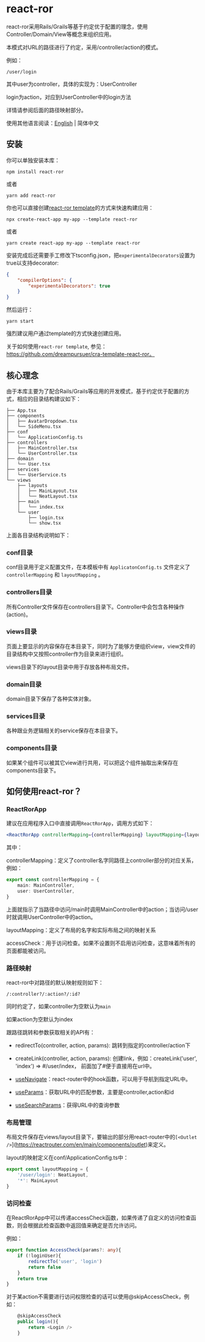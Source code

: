 # react-ror

react-ror采用Rails/Grails等基于约定优于配置的理念，使用Controller/Domain/View等概念来组织应用。

本模式对URL的路径进行了约定，采用/controller/action的模式。

例如：

```
/user/login
```

其中user为controller，具体的实现为：UserController

login为action，对应到UserController中的login方法

详情请参阅后面的路径映射部分。

使用其他语言阅读：[English](README.md) | 简体中文

## 安装

你可以单独安装本库：

```shell
npm install react-ror
```

或者

```shell
yarn add react-ror
```

你也可以直接创建[react-ror template](https://github.com/dreampursuer/cra-template-react-ror)的方式来快速构建应用：

```shell
npx create-react-app my-app --template react-ror
```

或者

```shell
yarn create react-app my-app --template react-ror
```

安装完成后还需要手工修改下tsconfig.json，把`experimentalDecorators`设置为true以支持decorator:

```json
{
    "compilerOptions": {
        "experimentalDecorators": true
    }
}
```

然后运行：

```shell
yarn start
```

强烈建议用户通过template的方式快速创建应用。

关于如何使用`react-ror template`, 参见：https://github.com/dreampursuer/cra-template-react-ror。

## 核心理念

由于本库主要为了配合Rails/Grails等应用的开发模式，基于约定优于配置的方式，相应的目录结构建议如下：

```
├── App.tsx
├── components
│   ├── AvatarDropdown.tsx
│   └── SideMenu.tsx
├── conf
│   └── ApplicationConfig.ts
├── controllers
│   ├── MainController.tsx
│   └── UserController.tsx
├── domain
│   └── User.tsx
├── services
│   └── UserService.ts
└── views
    ├── layouts
    │   ├── MainLayout.tsx
    │   └── NeatLayout.tsx
    ├── main
    │   └── index.tsx
    └── user
        ├── login.tsx
        └── show.tsx
```

上面各目录结构说明如下：

### conf目录

conf目录用于定义配置文件，在本模板中有 `ApplicatonConfig.ts` 文件定义了 `controllerMapping` 和 `layoutMapping` 。

### controllers目录

所有Controller文件保存在controllers目录下。Controller中会包含各种操作(action)。

### views目录

页面上要显示的内容保存在本目录下，同时为了能够方便组织view，view文件的目录结构中又按照controller作为目录来进行组织。

views目录下的layout目录中用于存放各种布局文件。

### domain目录

domain目录下保存了各种实体对象。

### services目录

各种跟业务逻辑相关的service保存在本目录下。

### components目录

如果某个组件可以被其它view进行共用，可以把这个组件抽取出来保存在components目录下。

## 如何使用react-ror？

### ReactRorApp

建议在应用程序入口中直接调用`ReactRorApp`，调用方式如下：

```jsx
<ReactRorApp controllerMapping={controllerMapping} layoutMapping={layoutMapping} accessCheck={AccessCheck} />
```

其中：

controllerMapping：定义了controller名字同路径上controller部分的对应关系，例如：

```typescript
export const controllerMapping = {
    main: MainController,
    user: UserController,
}
```

上面就指示了当路径中访问/main时调用MainController中的action；当访问/user时就调用UserController中的action。

layoutMapping：定义了布局的名字和实际布局之间的映射关系

accessCheck：用于访问检查。如果不设置则不启用访问检查，这意味着所有的页面都能被访问。

### 路径映射

react-ror中对路径的默认映射规则如下：

```
/:controller?/:action?/:id?
```

同时约定了，如果controller为空默认为`main`

如果action为空默认为index

跟路径跳转和参数获取相关的API有：

- redirectTo(controller, action, params): 跳转到指定的controller/action下

- createLink(controller, action, params): 创建link，例如：createLink('user', 'index') => #/user/index， 前面加了#便于直接用在url中。

- [useNavigate](https://reactrouter.com/en/main/hooks/use-navigate)：react-router中的hook函数，可以用于导航到指定URL中。

- [useParams](https://reactrouter.com/en/main/hooks/use-params)：获取URL中的匹配参数，主要是controller,action和id

- [useSearchParams](https://reactrouter.com/en/main/hooks/use-search-params)：获得URL中的查询参数

### 布局管理

布局文件保存在views/layout目录下，要输出的部分用react-router中的`[<Outlet />`](https://reactrouter.com/en/main/components/outlet)来定义。

layout的映射定义在conf/ApplicationConfig.ts中：

```javascript
export const layoutMapping = {
    '/user/login': NeatLayout,
    '*': MainLayout
}
```

### 访问检查

在ReactRorApp中可以传递accessCheck函数，如果传递了自定义的访问检查函数，则会根据此检查函数中返回值来确定是否允许访问。

例如：

```typescript
export function AccessCheck(params?: any){
    if (!loginUser){
        redirectTo('user', 'login')
        return false
    }
    return true
}
```

对于某action不需要进行访问权限检查的话可以使用@skipAccessCheck，例如：

```javascript
    @skipAccessCheck
    public login(){
        return <Login />
    }
```
